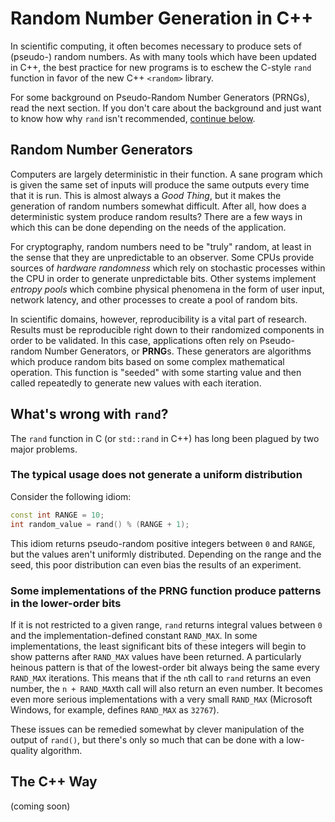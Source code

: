 # Random Number Generation in C++

In scientific computing, it often becomes necessary to produce sets of (pseudo-) random numbers. As with many tools which have been updated in C++, the best practice for new programs is to eschew the C-style `rand` function in favor of the new C++ `<random>` library.

For some background on Pseudo-Random Number Generators (PRNGs), read the next section. If you don't care about the background and just want to know how why `rand` isn't recommended, [continue below](#whats-wrong-with-rand).

## Random Number Generators

Computers are largely deterministic in their function. A sane program which is given the same set of inputs will produce the same outputs every time that it is run. This is almost always a _Good Thing_, but it makes the generation of random numbers somewhat difficult. After all, how does a deterministic system produce random results? There are a few ways in which this can be done depending on the needs of the application. 

For cryptography, random numbers need to be "truly" random, at least in the sense that they are unpredictable to an observer. Some CPUs provide sources of _hardware randomness_ which rely on stochastic processes within the CPU in order to generate unpredictable bits. Other systems implement _entropy pools_ which combine physical phenomena in the form of user input, network latency, and other processes to create a pool of random bits.

In scientific domains, however, reproducibility is a vital part of research. Results must be reproducible right down to their randomized components in order to be validated. In this case, applications often rely on Pseudo-random Number Generators, or **PRNG**s. These generators are algorithms which produce random bits based on some complex mathematical operation. This function is "seeded" with some starting value and then called repeatedly to generate new values with each iteration.

## What's wrong with `rand`?

The `rand` function in C (or `std::rand` in C++) has long been plagued by two major problems.

### The typical usage does not generate a uniform distribution

Consider the following idiom:
```c++
const int RANGE = 10;
int random_value = rand() % (RANGE + 1);
```

This idiom returns pseudo-random positive integers between `0` and `RANGE`, but the values aren't uniformly distributed. Depending on the range and the seed, this poor distribution can even bias the results of an experiment.

### Some implementations of the PRNG function produce patterns in the lower-order bits

If it is not restricted to a given range, `rand` returns integral values between `0` and the implementation-defined constant `RAND_MAX`. In some implementations, the least significant bits of these integers will begin to show patterns after `RAND_MAX` values have been returned. A particularly heinous pattern is that of the lowest-order bit always being the same every `RAND_MAX` iterations. This means that if the `n`th call to `rand` returns an even number, the `n + RAND_MAX`th call will also return an even number. It becomes even more serious implementations with a very small `RAND_MAX` (Microsoft Windows, for example, defines `RAND_MAX` as `32767`).

These issues can be remedied somewhat by clever manipulation of the output of `rand()`, but there's only so much that can be done with a low-quality algorithm.

## The C++ Way

(coming soon)



